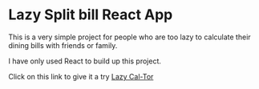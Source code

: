 # Lazy Split bill React App

This is a very simple project for people who are too lazy to calculate their dining bills with friends or family. 

I have only used React to build up this project.

Click on this link to give it a try [Lazy Cal-Tor](https://jasperho1228.github.io/LazyCalTor/)
